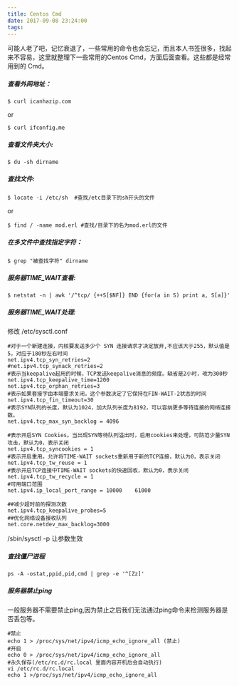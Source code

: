 ```yaml
---
title: Centos Cmd
date: 2017-09-08 23:24:00
tags:
---
```

可能人老了吧，记忆衰退了，一些常用的命令也会忘记，而且本人书签很多，找起来不容易，这里就整理下一些常用的Centos Cmd，方面后面查看。这些都是经常用到的 Cmd。

##### 查看外网地址：
```
$ curl icanhazip.com
```
or
```
$ curl ifconfig.me
```

##### 查看文件夹大小:
```
$ du -sh dirname
```

##### 查找文件:
```
$ locate -i /etc/sh  #查找/etc目录下的sh开头的文件
```
or
```
$ find / -name mod.erl #查找/目录下的名为mod.erl的文件
```

##### 在多文件中查找指定字符：
```
$ grep "被查找字符" dirname
```

##### 服务器TIME_WAIT查看:
```
$ netstat -n | awk '/^tcp/ {++S[$NF]} END {for(a in S) print a, S[a]}'    
```

##### 服务器TIME_WAIT处理:

修改 /etc/sysctl.conf
```
#对于一个新建连接，内核要发送多少个 SYN 连接请求才决定放弃,不应该大于255，默认值是5，对应于180秒左右时间  
net.ipv4.tcp_syn_retries=2  
#net.ipv4.tcp_synack_retries=2  
#表示当keepalive起用的时候，TCP发送keepalive消息的频度。缺省是2小时，改为300秒  
net.ipv4.tcp_keepalive_time=1200  
net.ipv4.tcp_orphan_retries=3  
#表示如果套接字由本端要求关闭，这个参数决定了它保持在FIN-WAIT-2状态的时间  
net.ipv4.tcp_fin_timeout=30  
#表示SYN队列的长度，默认为1024，加大队列长度为8192，可以容纳更多等待连接的网络连接数。  
net.ipv4.tcp_max_syn_backlog = 4096  
  
#表示开启SYN Cookies。当出现SYN等待队列溢出时，启用cookies来处理，可防范少量SYN攻击，默认为0，表示关闭  
net.ipv4.tcp_syncookies = 1  
#表示开启重用。允许将TIME-WAIT sockets重新用于新的TCP连接，默认为0，表示关闭  
net.ipv4.tcp_tw_reuse = 1  
#表示开启TCP连接中TIME-WAIT sockets的快速回收，默认为0，表示关闭  
net.ipv4.tcp_tw_recycle = 1  
#可用端口范围  
net.ipv4.ip_local_port_range = 10000    61000  
  
##减少超时前的探测次数  
net.ipv4.tcp_keepalive_probes=5  
##优化网络设备接收队列  
net.core.netdev_max_backlog=3000  
```
/sbin/sysctl -p 让参数生效

##### 查找僵尸进程
```
ps -A -ostat,ppid,pid,cmd | grep -e '^[Zz]'
```

##### 服务器禁止ping
一般服务器不需要禁止ping,因为禁止之后我们无法通过ping命令来检测服务器是否丢包等。
```
#禁止
echo 1 > /proc/sys/net/ipv4/icmp_echo_ignore_all (禁止)
#开启
echo 0 > /proc/sys/net/ipv4/icmp_echo_ignore_all
#永久保存(/etc/rc.d/rc.local 里面内容开机后会自动执行)
vi /etc/rc.d/rc.local
echo 1 >/proc/sys/net/ipv4/icmp_echo_ignore_all
```
